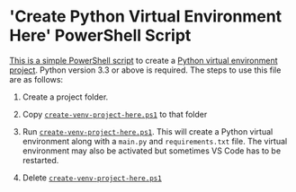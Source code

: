 # 'Create Python Virtual Environment Here' PowerShell Script

[This is a simple PowerShell script](./create-venv-project-here.ps1) to create a [Python virtual environment project](https://docs.python.org/3/tutorial/venv.html).  Python version 3.3 or above is required.  The steps to use this file are as follows:

1. Create a project folder.

2. Copy [`create-venv-project-here.ps1`](./create-venv-project-here.ps1) to that folder

3. Run [`create-venv-project-here.ps1`](./create-venv-project-here.ps1).  This will create a Python virtual environment along with a `main.py` and `requirements.txt` file.  The virtual environment may also be activated but sometimes VS Code has to be restarted.

4. Delete  [`create-venv-project-here.ps1`](./create-venv-project-here.ps1)

